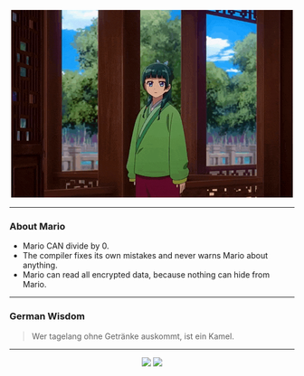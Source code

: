<p align="center">
  <img src="assets/maomao.gif" />
</p>

---

### About Mario
- Mario CAN divide by 0.
- The compiler fixes its own mistakes and never warns Mario about anything.
- Mario can read all encrypted data, because nothing can hide from Mario.

---

### German Wisdom
> Wer tagelang ohne Getränke auskommt, ist ein Kamel.

---

<p align="center">
  <a>
    <img height="180em" src="https://github-readme-stats-eight-theta.vercel.app/api?username=Torfkopp&show_icons=true&theme=dark&include_all_commits=true&count_private=true"/>
  </a>
  <a href="https://github.com/Torfkopp?tab=repositories">
    <img height="180em" src="https://github-readme-stats-eight-theta.vercel.app/api/top-langs/?username=torfkopp&layout=compact&theme=dark&langs_count=8&hide=java"/>
  </a>
</p>
